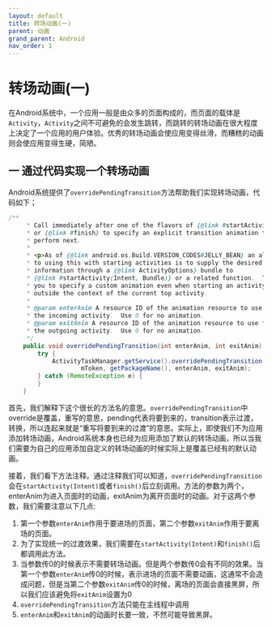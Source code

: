 ```yaml
---
layout: default
title: 转场动画(一)
parent: 动画
grand_parent: Android
nav_order: 1
---
```


# 转场动画(一)

在Android系统中，一个应用一般是由众多的页面构成的，而页面的载体是```Activity```，```Activity```之间不可避免的会发生跳转，而跳转的转场动画在很大程度上决定了一个应用的用户体验。优秀的转场动画会使应用变得丝滑，而糟糕的动画则会使应用变得生硬，简陋。

## 一 通过代码实现一个转场动画

Android系统提供了```overridePendingTransition```方法帮助我们实现转场动画，代码如下；
```java
/**
     * Call immediately after one of the flavors of {@link #startActivity(Intent)}
     * or {@link #finish} to specify an explicit transition animation to
     * perform next.
     *
     * <p>As of {@link android.os.Build.VERSION_CODES#JELLY_BEAN} an alternative
     * to using this with starting activities is to supply the desired animation
     * information through a {@link ActivityOptions} bundle to
     * {@link #startActivity(Intent, Bundle)} or a related function.  This allows
     * you to specify a custom animation even when starting an activity from
     * outside the context of the current top activity.
     *
     * @param enterAnim A resource ID of the animation resource to use for
     * the incoming activity.  Use 0 for no animation.
     * @param exitAnim A resource ID of the animation resource to use for
     * the outgoing activity.  Use 0 for no animation.
     */
    public void overridePendingTransition(int enterAnim, int exitAnim) {
        try {
            ActivityTaskManager.getService().overridePendingTransition(
                    mToken, getPackageName(), enterAnim, exitAnim);
        } catch (RemoteException e) {
        }
    }
```
首先，我们解释下这个很长的方法名的意思。```overridePendingTransition```中override是覆盖，重写的意思，pending代表将要到来的，transition表示过渡，转换，所以连起来就是“重写将要到来的过渡”的意思。实际上，即使我们不为应用添加转场动画，Android系统本身也已经为应用添加了默认的转场动画，所以当我们需要为自己的应用添加自定义的转场动画的时候实际上是覆盖已经有的默认动画。

接着，我们看下方法注释。通过注释我们可以知道，```overridePendingTransition```会在```startActivity(Intent)```或者```finish()```后立刻调用。方法的参数为两个，enterAnim为进入页面时的动画，exitAnim为离开页面时的动画。对于这两个参数，我们需要注意以下几点:

1. 第一个参数```enterAnim```作用于要进场的页面，第二个参数```exitAnim```作用于要离场的页面。
2. 为了实现统一的过渡效果，我们需要在```startActivity(Intent)```和```finish()```后都调用此方法。
3. 当参数传0的时候表示不需要转场动画。但是两个参数传0会有不同的效果。当第一个参数```enterAnim```传0的时候，表示进场的页面不需要动画，这通常不会造成问题，但是当第二个参数```exitAnim```传0的时候，离场的页面会直接黑屏，所以我们应该避免将```exitAnim```设置为0
4. ```overridePendingTransition```方法只能在主线程中调用
5. ```enterAnim```和```exitAnim```的动画时长要一致，不然可能导致黑屏。
